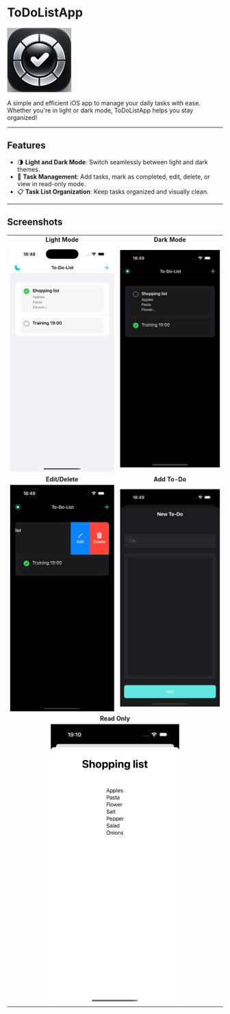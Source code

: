 
# ToDoListApp

<img src="ToDoListApp/Screenshots/icon_1024.png" alt="AppIcon" width="150">


A simple and efficient iOS app to manage your daily tasks with ease. Whether you're in light or dark mode, ToDoListApp helps you stay organized!

---

## Features

- 🌗 **Light and Dark Mode**: Switch seamlessly between light and dark themes.
- 📝 **Task Management**: Add tasks, mark as completed, edit, delete, or view in read-only mode.
- 📋 **Task List Organization**: Keep tasks organized and visually clean.

---

## Screenshots

<table>
  <tr>
    <td align="center"><b>Light Mode</b></td>
    <td align="center"><b>Dark Mode</b></td>
  </tr>
  <tr>
    <td><img src="ToDoListApp/Screenshots/light.png" alt="Light Mode Screenshot" width="300"></td>
    <td><img src="ToDoListApp/Screenshots/dark.png" alt="Dark Mode Screenshot" width="300"></td>
  </tr>
  <tr>
    <td align="center"><b>Edit/Delete</b></td>
    <td align="center"><b>Add To-Do</b></td>
  </tr>
  <tr>
    <td><img src="ToDoListApp/Screenshots/editDelete.png" alt="Edit/Delete Screenshot" width="300"></td>
    <td><img src="ToDoListApp/Screenshots/addToDo.png" alt="Add To-Do Screenshot" width="300"></td>
  </tr>
  <tr>
    <td colspan="2" align="center"><b>Read Only</b></td>
  </tr>
  <tr>
    <td colspan="2" align="center"><img src="ToDoListApp/Screenshots/Readonly.png" alt="Read Only Screenshot" width="300"></td>
  </tr>
</table>
